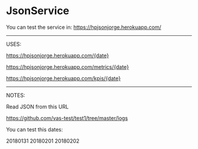 # JsonService

You can test the service in: https://hpjsonjorge.herokuapp.com/

-------------------------------------------------------------

USES:

https://hpjsonjorge.herokuapp.com/{date} 

https://hpjsonjorge.herokuapp.com/metrics/{date}

https://hpjsonjorge.herokuapp.com/kpis/{date}


-------------------------------------------------------------

NOTES:

Read JSON from this URL

https://github.com/vas-test/test1/tree/master/logs

You can test this dates:

20180131
20180201
20180202


